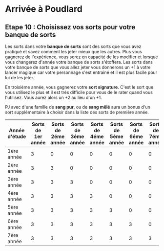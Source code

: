 # Arrivée à Poudlard

## Etape 10 : Choisissez vos sorts pour votre banque de sorts

Les sorts dans votre **banque de sorts** sont des sorts que vous avez pratiqué et savez comment les jeter mieux que les autres. Plus vous gagnerez de l'expérience, vous serez en capacité de les modifier et lorsque vous changerez d'année votre banque de sorts s'étoffera.
Les sorts dans votre banque de sorts que vous allez jeter vous donnerons un +1 à votre lancer magique car votre personnage s'est entrainé et il est plus facile pour lui de les jeter.

En troisième année, vous gagnerez votre **sort signature**. C'est le sort que vous utilisez le plus et il est très difficile pour vous de le rater quand vous l'utilisez. Vous aurez alors un +2 au lieu d'un +1.

PJ avec d'une famille de **sang pur**, ou de **sang mêlé** aura un bonus d'un sort supplémentaire à choisir dans la liste des sorts de première année.

| Année d'étude | Sorts de 1er année | Sorts de 2éme année | Sorts de 3éme année | Sorts de 4éme année | Sorts de 5éme année | Sorts de 6éme année | Sorts de 7éme année |
|---------------|--------------------|---------------------|---------------------|---------------------|---------------------|---------------------|---------------------|
| 1ère année | 3 | 0 | 0 | 0 | 0 | 0 | 0 |
| 2ère année | 3 | 3 | 0 | 0 | 0 | 0 | 0 |
| 3ère année | 3 | 3 | 3 | 0 | 0 | 0 | 0 |
| 4ère année | 3 | 3 | 3 | 3 | 0 | 0 | 0 |
| 5ère année | 3 | 3 | 3 | 3 | 3 | 0 | 0 |
| 6ère année | 3 | 3 | 3 | 3 | 3 | 3 | 0 |
| 7ère année | 3 | 3 | 3 | 3 | 3 | 3 | 3 |